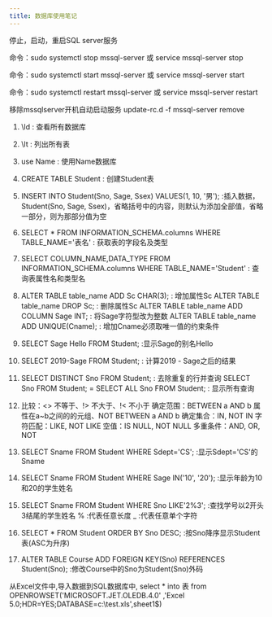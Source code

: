 ```yaml
---
title: 数据库使用笔记
---
```


停止，启动，重启SQL server服务
<!--more-->

命令：sudo systemctl stop mssql-server     或  service mssql-server stop
                                             
命令：sudo systemctl start mssql-server    或  service mssql-server start
                                             
命令：sudo systemctl restart mssql-server  或  service mssql-server restart 

移除mssqlserver开机自动启动服务
update-rc.d -f mssql-server remove


1. \ld : 查看所有数据库

2. \lt : 列出所有表

3. use Name : 使用Name数据库

4. CREATE TABLE Student : 创建Student表

5. INSERT INTO Student(Sno, Sage, Ssex) VALUES(1, 10, '男'); :插入数据，Student(Sno, Sage, Ssex)，省略括号中的内容，则默认为添加全部值，省略一部分，则为那部分值为空

5. SELECT * FROM INFORMATION_SCHEMA.columns WHERE TABLE_NAME='表名' : 获取表的字段名及类型

6. SELECT COLUMN_NAME,DATA_TYPE FROM INFORMATION_SCHEMA.columns WHERE TABLE_NAME='Student' : 查询表属性名和类型名

7. ALTER TABLE table_name ADD Sc CHAR(3); : 增加属性Sc
   ALTER TABLE table_name DROP Sc;         : 删除属性Sc
   ALTER TABLE table_name ADD COLUMN Sage INT; : 将Sage字符型改为整数
   ALTER TABLE table_name ADD UNIQUE(Cname);  : 增加Cname必须取唯一值的约束条件

8. SELECT Sage Hello FROM Student; :显示Sage的别名Hello

9. SELECT 2019-Sage FROM Student; : 计算2019 - Sage之后的结果

10. SELECT DISTINCT Sno FROM Student; : 去除重复的行并查询
    SELECT Sno FROM Student;  =  SELECT ALL Sno FROM Student; : 显示所有查询

11. 比较：<> 不等于、!> 不大于、!< 不小于 
    确定范围：BETWEEN a AND b 属性在a~b之间的的元组、NOT BETWEEN a AND b
	确定集合：IN, NOT IN
	字符匹配：LIKE, NOT LIKE
	空值：IS NULL, NOT NULL
	多重条件：AND, OR, NOT

    
12. SELECT Sname FROM Student WHERE Sdept='CS'; :显示Sdept='CS'的Sname

13. SELECT Sname FROM Student WHERE Sage IN('10', '20');  :显示年龄为10和20的学生姓名

14. SELECT Sname FROM Student WHERE Sno LIKE'2%3';  :查找学号以2开头3结尾的学生姓名
% :代表任意长度
_ :代表任意单个字符

15. SELECT * FROM Student ORDER BY Sno DESC;  :按Sno降序显示Student表(ASC为升序) 

16. ALTER TABLE Course ADD FOREIGN KEY(Sno) REFERENCES Student(Sno);  :修改Course中的Sno为Student(Sno)外码

从Excel文件中,导入数据到SQL数据库中,
     select * into 表 from
 OPENROWSET('MICROSOFT.JET.OLEDB.4.0'
 ,'Excel 5.0;HDR=YES;DATABASE=c:\test.xls',sheet1$)


